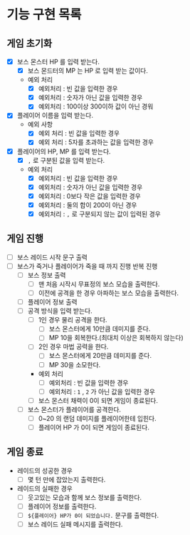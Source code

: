 # 기능 구현 목록
## 게임 초기화
- [X] 보스 몬스터 HP 를 입력 받는다.
  - [X] 보스 몬드터의 MP 는 HP 로 입력 받는 값이다.  
  - 예외 처리
    - [X] 예외처리 : 빈 값을 입력한 경우 
    - [X] 예외처리 : 숫자가 아닌 값을 입력한 경우 
    - [X] 예외처리 : 100이상 300이하 값이 아닌 경워
- [X] 플레이어 이름을 입력 받는다.
  - 예외 사항
    - [X] 예외 처리 : 빈 값을 입력한 경우
    - [X] 예외 처리 : 5자를 초과하는 값을 입력한 경우
- [X] 플레이어의 HP, MP 를 입력 받는다.
  - [X] `,` 로 구분된 값을 입력 받는다.
  - 예외 처리
    - [X] 예외처리 : 빈 값을 입력한 경우
    - [X] 예외처리 : 숫자가 아닌 값을 입력한 경우
    - [X] 예외처리 : 0보다 작은 값을 입력한 경우
    - [X] 예외처리 : 둘의 합이 200이 아닌 경우
    - [X] 예외처리 : `,` 로 구분되지 않는 값이 입력된 경우

## 게임 진행
- [ ] 보스 레이드 시작 문구 출력
- [ ] 보스가 죽거나 플레이어가 죽을 때 까지 진행 반복 진행
  - [ ] 보스 정보 출력
    - [ ] 맨 처음 시작시 무표정의 보스 모습을 출력한다.
    - [ ] 이전에 공격을 한 경우 아파하는 보스 모습을 출력한다.
  - [ ] 플레이어 정보 출력 
  - [ ] 공격 방식을 입력 받는다.
    - [ ] 1인 경우 물리 공격을 한다. 
      - [ ] 보스 몬스터에게 10만큼 데미지를 준다.
      - [ ] MP 10을 회복한다.(최대치 이상은 회복하지 않는다)
    - [ ] 2인 경우 마법 공력을 한다.
      - [ ] 보스 몬스터에게 20만큼 데미지를 준다.
      - [ ] MP 30을 소모한다.
    - 예외 처리
      - [ ] 예외처리 : 빈 값을 입력한 경우
      - [ ] 예외처리 : `1` , `2` 가 아닌 값을 입력한 경우
    - [ ] 보스 몬스터 채력이 0이 되면 게임이 종료된다.
  - [ ] 보스 몬스터가 플레이어를 공격한다.
    - [ ] 0~20 의 랜덤 데미지를 플레이어한테 입힌다.
    - [ ] 플레이어 HP 가 0이 되면 게임이 종료된다.

## 게임 종료
- 레이드의 성공한 경우
  - [ ] 몇 턴 만에 잡았는지 출력한다.
- 레이드의 실패한 경우
  - [ ] 웃고있는 모습과 함께 보스 정보를 출력한다.
  - [ ] 플레이어 정보를 출력한다.
  - [ ] `${플레이어} HP가 0이 되었습니다.` 문구를 출력한다.
  - [ ] 보스 레이드 실패 메시지를 출력한다.

